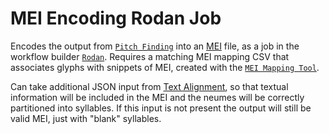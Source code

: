 # MEI Encoding Rodan Job

Encodes the output from [`Pitch Finding`](https://github.com/DDMAL/heuristic-pitch-finding) into an [MEI](http://music-encoding.org/) file, as a job in the workflow builder [```Rodan```](https://github.com/DDMAL/Rodan). Requires a matching MEI mapping CSV that associates glyphs with snippets of MEI, created with the [`MEI Mapping Tool`](https://github.com/DDMAL/mei-mapping-tool).

Can take additional JSON input from [Text Alignment](https://github.com/DDMAL/text-alignment), so that textual information will be included in the MEI and the neumes will be correctly partitioned into syllables. If this input is not present the output will still be valid MEI, just with "blank" syllables.